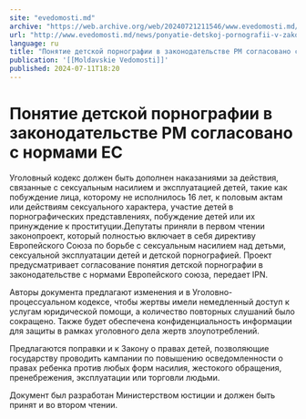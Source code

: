 ```yaml
---
site: "evedomosti.md"
archive: "https://web.archive.org/web/20240721211546/www.evedomosti.md/news/ponyatie-detskoj-pornografii-v-zakonodatelstve-rm-soglasovan"
url: "http://www.evedomosti.md/news/ponyatie-detskoj-pornografii-v-zakonodatelstve-rm-soglasovan"
language: ru
title: "Понятие детской порнографии в законодательстве РМ согласовано с нормами ЕС"
publication: '[[Moldavskie Vedomosti]]'
published: 2024-07-11T18:20
---
```


# Понятие детской порнографии в законодательстве РМ согласовано с нормами ЕС

Уголовный кодекс должен быть дополнен наказаниями за действия, связанные с сексуальным насилием и эксплуатацией детей, такие как побуждение лица, которому не исполнилось 16 лет, к половым актам или действиям сексуального характера, участие детей в порнографических представлениях, побуждение детей или их принуждение к проституции.Депутаты приняли в первом чтении законопроект, который полностью включает в себя директиву Европейского Союза по борьбе с сексуальным насилием над детьми, сексуальной эксплуатации детей и детской порнографией. Проект предусматривает согласование понятия детской порнографии в законодательстве с нормами Европейского союза, передает IPN.

Авторы документа предлагают изменения и в Уголовно-процессуальном кодексе, чтобы жертвы имели немедленный доступ к услугам юридической помощи, а количество повторных слушаний было сокращено. Также будет обеспечена конфиденциальность информации для защиты в рамках уголовного дела жертв злоупотреблений.

Предлагаются поправки и к Закону о правах детей, позволяющие государству проводить кампании по повышению осведомленности о правах ребенка против любых форм насилия, жестокого обращения, пренебрежения, эксплуатации или торговли людьми.

Документ был разработан Министерством юстиции и должен быть принят и во втором чтении.